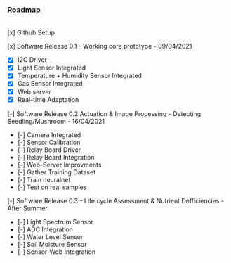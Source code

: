 ### Roadmap
<br />
[x] Github Setup

[x] Software Release 0.1 - Working core prototype - 09/04/2021
* [x] I2C Driver
* [x] Light Sensor Integrated
* [x] Temperature + Humidity Sensor Integrated
* [x] Gas Sensor Integrated
* [x] Web server
* [x] Real-time Adaptation

[-] Software Release 0.2 Actuation & Image Processing - Detecting Seedling/Mushroom - 16/04/2021
* [-] Camera Integrated
* [-] Sensor Calibration
* [-] Relay Board Driver
* [-] Relay Board Integration
* [-] Web-Server Improvments
* [-] Gather Training Dataset
* [-] Train neuralnet
* [-] Test on real samples

[-] Software Release 0.3 - Life cycle Assessment & Nutrient Defficiencies - After Summer
* [-] Light Spectrum Sensor
* [-] ADC Integration
* [-] Water Level Sensor
* [-] Soil  Moisture Sensor
* [-] Sensor-Web Integration
<br />
